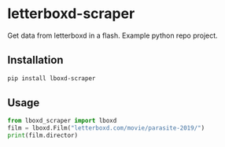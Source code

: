 # letterboxd-scraper

Get data from letterboxd in a flash. Example python repo project.

## Installation

```bash
pip install lboxd-scraper
```

## Usage

```python
from lboxd_scraper import lboxd
film = lboxd.Film("letterboxd.com/movie/parasite-2019/")
print(film.director)
``````
